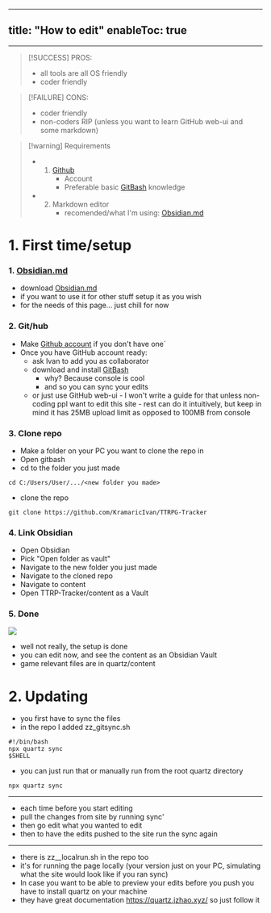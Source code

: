 
---
title: "How to edit"
enableToc: true
---
---
> [!SUCCESS] PROS: 
>-  all tools are all OS friendly
>- coder friendly

> [!FAILURE] CONS: 
>-  coder friendly 
>- non-coders RIP (unless you want to learn GitHub web-ui and some markdown)
>
>

> [!warning] Requirements
> - 1. [Github](https://github.com/)
> 		- Account
> 		- Preferable basic [GitBash](https://git-scm.com/downloads) knowledge
> - 2. Markdown editor
> 		- recomended/what I'm using: [Obsidian.md](https://obsidian.md/) 

# 1. First time/setup

### 1.  [Obsidian.md](https://obsidian.md/)

- download [Obsidian.md](https://obsidian.md/)
- if you want to use it for other stuff setup it as you wish
- for the needs of this page... just chill for now

### 2. Git/hub

- Make [Github account](https://github.com/) if you don't have one`
- Once you have GitHub account ready: 
	- ask Ivan to add you as collaborator 
	- download and install [GitBash](https://git-scm.com/downloads) 
		- why? Because console is cool  
		- and so you can sync your edits 
	- or just use GitHub web-ui 
			- I won't write a guide for that unless non-coding ppl want to edit this site
			- rest can do it intuitively, but keep in mind it has 25MB upload limit as opposed to 100MB from console


### 3. Clone repo 

- Make a folder on your PC you want to clone the repo in 
- Open gitbash 
- cd to the folder you just made
```copy
cd C:/Users/User/.../<new folder you made>
```
- clone the repo
```copy
git clone https://github.com/KramaricIvan/TTRPG-Tracker
```


### 4. Link Obsidian

- Open Obsidian
- Pick "Open folder as vault"
- Navigate to the new folder you just made
- Navigate to the cloned repo
- Navigate to content
- Open TTRP-Tracker/content as a Vault 

### 5. Done

![](notes/images/vault.png)

- well not really, the setup is done
- you can edit now, and see the content as an Obsidian Vault
- game relevant files are in quartz/content

# 2. Updating 

- you first have to sync the files
- in the repo I added zz_gitsync.sh
```
#!/bin/bash
npx quartz sync
$SHELL
```
- you can just run that or manually run  from the root quartz directory 
```
npx quartz sync
```
___

- each time before you start editing 
- pull the changes from site by running sync'
- then go edit what you wanted to edit 
- then to have the edits pushed to the site run the sync again 


___
- there is zz__localrun.sh in the repo too
- it's for running the page locally (your version just on your PC, simulating what the site would look like if you ran sync)
- In case you want to be able to preview your edits before you push you have to install quartz on your machine
- they have great documentation https://quartz.jzhao.xyz/ so just follow it 






